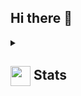 ## Hi there 👋

<!--
**seekingcat/seekingcat** is a ✨ _special_ ✨ repository because its `README.md` (this file) appears on your GitHub profile.

Here are some ideas to get you started:

- 🔭 I’m currently working on ...
- 🌱 I’m currently learning ...
- 👯 I’m looking to collaborate on ...
- 🤔 I’m looking for help with ...
- 💬 Ask me about ...
- 📫 How to reach me: ...
- 😄 Pronouns: ...
- ⚡ Fun fact: ...
-->

<details>
  <summary><h2> <img align="center" src="https://github.com/[YourUsername]/[YourUsername]/blob/main/icons/stats.gif" width="32"/> Stats</h2></summary>
  <div align="center">
    ![](https://github-readme-stats.vercel.app/api?username=[seekingcat]&theme=tokyonight&hide_border=false&include_all_commits=true&count_private=false)<br/>
    ![](https://github-readme-streak-stats.herokuapp.com/?user=[seekingcat]&theme=tokyonight&hide_border=false)<br/>
    ![](https://github-readme-stats.vercel.app/api/top-langs/?username=[seekingcat]&theme=tokyonight&hide_border=false&include_all_commits=true&count_private=false&layout=compact)<br/>
    ![](https://github-readme-activity-graph.vercel.app/graph?username=[seekingcat]&theme=tokyo-night)
  </div>
</details>

